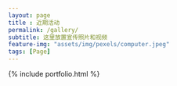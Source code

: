 ```yaml
--- 
layout: page
title : 近期活动
permalink: /gallery/
subtitle: 这里放置宣传照片和视频
feature-img: "assets/img/pexels/computer.jpeg"
tags: [Page]
---
```




{% include portfolio.html %}
